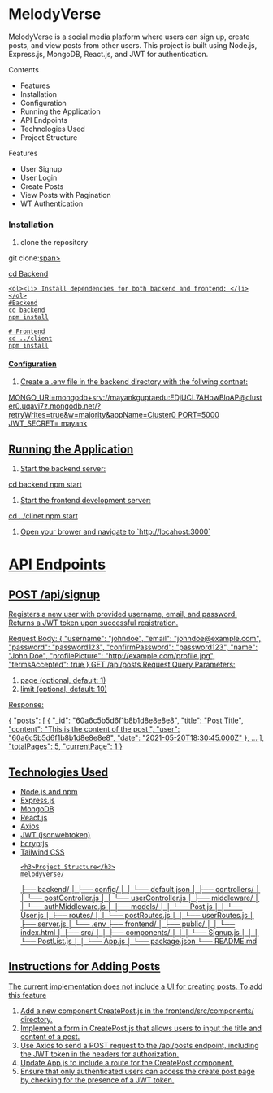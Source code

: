 <div>
<h1>MelodyVerse</h1>
<p>MelodyVerse is a social media platform where users can sign up, create posts, and view posts from other users. This project is built using Node.js, Express.js, MongoDB, React.js, and JWT for authentication.</p>

<section>Contents</section>
<div>
  <ul>
    <li><a>Features</a></li>
    <li><a>Installation</a></li>
    <li><a>Configuration</a></li>
    <li><a>Running the Application</a></li>
    <li><a>API Endpoints</a></li>
    <li><a>Technologies Used</a></li>
    <li><a>Project Structure</a></li>
  </ul>
</div>
<div>
<section>Features</section>
<ul>
  <li><a>User Signup</a></li>
  <li><a>User Login</a></li>
  <li><a>Create Posts</a></li>
  <li><a>View Posts with Pagination</a></li>
  <li><a>WT Authentication</a></li>
  </ul>
</div>
<div>
<h3>Installation</h3>
  <ol><li>clone the repository</li></ol>
  <span>git clone:<a href="https://github.com/Mayank561/MelodyVerse.git"/>span>
    <p>cd Backend</p>

    <ol><li> Install dependencies for both backend and frontend: </li></ol>
    #Backend
    cd backend
    npm install

    # Frontend
    cd ../client
    npm install
</div>
<div>
  <h4>Configuration</h4>
  <ol><li>Create a .env file in the backend directory with the follwing contnet:</li></ol>
  MONGO_URI=mongodb+srv://mayankguptaedu:EDjUCL7AHbwBloAP@cluster0.uqavi7z.mongodb.net/?      
  retryWrites=true&w=majority&appName=Cluster0
  PORT=5000
  JWT_SECRET= mayank
</div>
<div>
  <h2>Running the Application </h2>
  <ol><li>Start the backend server:</li></ol>
  cd backend
  npm start
  <ol><li>Start the frontend development server:</li></ol>
  cd ../clinet
  npm start
  <ol><li>Open your brower and navigate to `http://locahost:3000`</li></ol>
</div>
<div>
  <h1>API Endpoints</h1>
  <h2>POST /api/signup </h2>
  <p>Registers a new user with provided username, email, and password. Returns a JWT token upon successful registration.</p>
  Request Body:
  {
  "username": "johndoe",
  "email": "johndoe@example.com",
  "password": "password123",
  "confirmPassword": "password123",
  "name": "John Doe",
  "profilePicture": "http://example.com/profile.jpg",
  "termsAccepted": true
}
GET /api/posts
Request Query Parameters:
<ol><li>page (optional, default: 1)</li>
<li>limit (optional, default: 10)</li>
</ol>
Response:

{
  "posts": [
    {
      "_id": "60a6c5b5d6f1b8b1d8e8e8e8",
      "title": "Post Title",
      "content": "This is the content of the post.",
      "user": "60a6c5b5d6f1b8b1d8e8e8e8",
      "date": "2021-05-20T18:30:45.000Z"
    },
    ...
  ],
  "totalPages": 5,
  "currentPage": 1
} 
</div>
<div>
  <h2>Technologies Used</h2>
  <ul>
    <li>
      Node.js and npm
    </li>
    <li>
      Express.js
    </li>
    <li>MongoDB</li>
    <li>React.js</li>
    <li>Axios</li>
    <li>JWT (jsonwebtoken)</li>
    <li>bcryptjs</li>
    <li>Tailwind CSS</li>

    <h3>Project Structure</h3>
    melodyverse/
├── backend/
│   ├── config/
│   │   └── default.json
│   ├── controllers/
│   │   └── postController.js
│   │   └── userController.js
│   ├── middleware/
│   │   └── authMiddleware.js
│   ├── models/
│   │   └── Post.js
│   │   └── User.js
│   ├── routes/
│   │   └── postRoutes.js
│   │   └── userRoutes.js
│   ├── server.js
│   └── .env
├── frontend/
│   ├── public/
│   │   └── index.html
│   ├── src/
│   │   ├── components/
│   │   │   └── Signup.js
│   │   │   └── PostList.js
│   │   └── App.js
│   └── package.json
└── README.md
</div>
<div>
  <h2>Instructions for Adding Posts</h2>
  <p>The current implementation does not include a UI for creating posts. To add this feature</p>
  <ol><li>Add a new component CreatePost.js in the frontend/src/components/ directory.
</li>
    <li>Implement a form in CreatePost.js that allows users to input the title and content of a post.
</li>
    <li>Use Axios to send a POST request to the /api/posts endpoint, including the JWT token in the headers for authorization.
</li>
    <li>
      Update App.js to include a route for the CreatePost component.
    </li>
    <li>Ensure that only authenticated users can access the create post page by checking for the presence of a JWT token.
</li>
  </ol>
</div>
</div>
